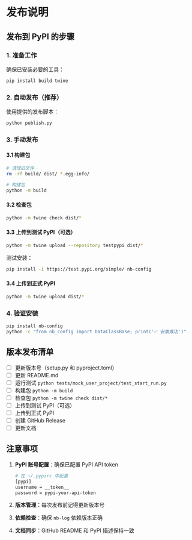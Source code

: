 # 发布说明

## 发布到 PyPI 的步骤

### 1. 准备工作

确保已安装必要的工具：
```bash
pip install build twine
```

### 2. 自动发布（推荐）

使用提供的发布脚本：
```bash
python publish.py
```

### 3. 手动发布

#### 3.1 构建包
```bash
# 清理旧文件
rm -rf build/ dist/ *.egg-info/

# 构建包
python -m build
```

#### 3.2 检查包
```bash
python -m twine check dist/*
```

#### 3.3 上传到测试 PyPI（可选）
```bash
python -m twine upload --repository testpypi dist/*
```

测试安装：
```bash
pip install -i https://test.pypi.org/simple/ nb-config
```

#### 3.4 上传到正式 PyPI
```bash
python -m twine upload dist/*
```

### 4. 验证安装

```bash
pip install nb-config
python -c "from nb_config import DataClassBase; print('✅ 安装成功')"
```

## 版本发布清单

- [ ] 更新版本号（setup.py 和 pyproject.toml）
- [ ] 更新 README.md
- [ ] 运行测试 `python tests/mock_user_project/test_start_run.py`
- [ ] 构建包 `python -m build`
- [ ] 检查包 `python -m twine check dist/*`
- [ ] 上传到测试 PyPI（可选）
- [ ] 上传到正式 PyPI
- [ ] 创建 GitHub Release
- [ ] 更新文档

## 注意事项

1. **PyPI 账号配置**：确保已配置 PyPI API token
   ```bash
   # 在 ~/.pypirc 中配置
   [pypi]
   username = __token__
   password = pypi-your-api-token
   ```

2. **版本管理**：每次发布前记得更新版本号

3. **依赖检查**：确保 `nb-log` 依赖版本正确

4. **文档同步**：GitHub README 和 PyPI 描述保持一致 